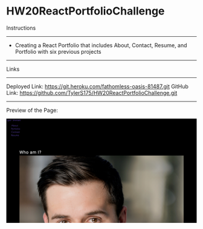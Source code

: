 # HW20ReactPortfolioChallenge

Instructions
_________________________________________________
- Creating a React Portfolio that includes About, Contact, Resume, and Portfolio with six previous projects
_________________________________________________

Links
_________________________________________________
Deployed Link:
https://git.heroku.com/fathomless-oasis-81487.git
GitHub Link:
https://github.com/TylerS175/HW20ReactPortfolioChallenge.git 
_________________________________________________

Preview of the Page:

![screenshoot](/public/Images/Preview.png)
